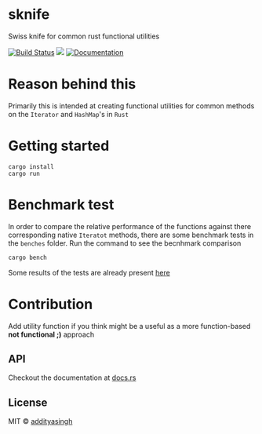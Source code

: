 # sknife
Swiss knife for common rust functional utilities

[![Build Status](https://travis-ci.org/addityasingh/sknife.svg?branch=master)](https://travis-ci.org/addityasingh/sknife)
[![](http://meritbadge.herokuapp.com/sknife)](https://crates.io/crates/sknife)
[![Documentation](https://docs.rs/sknife/badge.svg)](https://docs.rs/sknife/)

# Reason behind this
Primarily this is intended at creating functional utilities for common methods on the `Iterator` and `HashMap`'s in `Rust`

# Getting started
```
cargo install
cargo run
```

# Benchmark test
In order to compare the relative performance of the functions against there corresponding native `Iteratot` methods, there are some benchmark tests in the `benches` folder. Run the command to see the becnhmark comparison

```rust
cargo bench
```

Some results of the tests are already present [here](https://github.com/addityasingh/sknife/blob/master/benches/RESULT.md)

# Contribution
Add utility function if you think might be a useful as a more function-based **not functional ;)** approach

## API
Checkout the documentation at [docs.rs](https://docs.rs/sknife/)

## License
MIT © [addityasingh](http://github.com/addityasingh)
